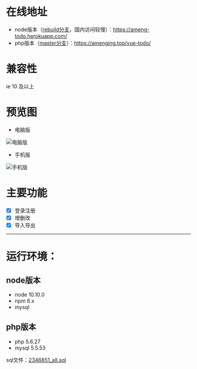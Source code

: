 # 在线地址
- node版本（[rebuild分支](https://github.com/amenging/vue-todo/tree/rebuild)，国内访问较慢）：https://ameng-todo.herokuapp.com/
- php版本（[master分支](https://github.com/amenging/vue-todo/)）：https://amenging.top/vue-todo/

# 兼容性
 ie 10 及以上

# 预览图
- 电脑版

![电脑版](http://wx2.sinaimg.cn/mw690/005QPjztgy1fujr7obqbdj310w0jrq3a.jpg)

- 手机版

![手机版](http://wx3.sinaimg.cn/mw690/005QPjztgy1fujr99aci8j308k0f8wef.jpg)

# 主要功能
- [x] 登录注册
- [x] 增删改
- [x] 导入导出

----
# 运行环境：
## node版本
- node 10.10.0
- npm 6.x
- mysql 

## php版本
- php 5.6.27
- mysql 5.5.53

sql文件：[2346851_all.sql](https://github.com/amenging/vue-todo/server/2346851_all.sql)